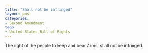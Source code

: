 ```yaml
---
title: "Shall not be infringed"
layout: post
categories:
- Second Amendment
tags:
- United States Bill of Rights
---
```


The right of the people to keep and bear Arms, shall not be infringed.
